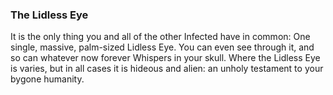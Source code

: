 ### The Lidless Eye

It is the only thing you and all of the other Infected have in common:  One single, massive, palm-sized Lidless Eye.  You can even see through it, and so can whatever now forever Whispers in your skull.  Where the Lidless Eye is varies, but in all cases it is hideous and alien: an unholy testament to your bygone humanity.
